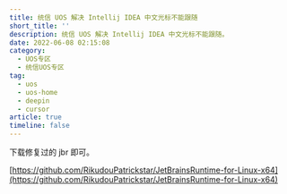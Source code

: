 ```yaml
---
title: 统信 UOS 解决 Intellij IDEA 中文光标不能跟随
short_title: ''
description: 统信 UOS 解决 Intellij IDEA 中文光标不能跟随。
date: 2022-06-08 02:15:08
category:
  - UOS专区
  - 统信UOS专区
tag:
  - uos
  - uos-home
  - deepin
  - cursor
article: true
timeline: false
---
```

下载修复过的 jbr 即可。

[https://github.com/RikudouPatrickstar/JetBrainsRuntime-for-Linux-x64](https://github.com/RikudouPatrickstar/JetBrainsRuntime-for-Linux-x64)